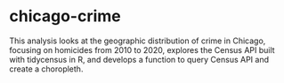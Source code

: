 # chicago-crime

This analysis looks at the geographic distribution of crime in Chicago, focusing on homicides from 2010 to 2020, explores the Census API built with tidycensus in R, and develops a function to query Census API and create a choropleth. 
